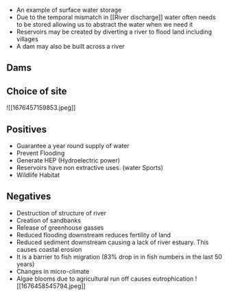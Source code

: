 - An example of surface water storage
- Due to the temporal mismatch in [[River discharge]] water often needs to be stored allowing us to abstract the water when we need it
- Reservoirs may be created by diverting a river to flood land including villages
- A dam may also be built across a river

## Dams
## Choice of site 
![[1676457159853.jpeg]]
## Positives
- Guarantee a year round supply of water
- Prevent Flooding
- Generate HEP (Hydroelectric power)
- Reservoirs have non extractive uses. (water Sports)
- Wildlife Habitat

## Negatives
- Destruction of structure of river
- Creation of sandbanks
- Release of greenhouse gasses
- Reduced flooding downstream reduces fertility of land
- Reduced sediment downstream causing a lack of river estuary. This causes coastal erosion
- It is a barrier to fish migration (83% drop in in fish numbers in the last 50 years)
- Changes in micro-climate
- Algae blooms due to agricultural run off causes eutrophication
![[1676458545794.jpeg]]
